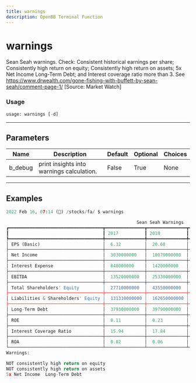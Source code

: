 ```yaml
---
title: warnings
description: OpenBB Terminal Function
---
```


# warnings

Sean Seah warnings. Check: Consistent historical earnings per share; Consistently high return on equity; Consistently high return on assets; 5x Net Income  Long-Term Debt; and Interest coverage ratio more than 3. See https://www.drwealth.com/gone-fishing-with-buffett-by-sean-seah/comment-page-1/ [Source: Market Watch]

### Usage 
```python
usage: warnings [-d]
```

---
## Parameters

| Name | Description | Default | Optional | Choices |
| ---- | ----------- | ------- | -------- | ------- |
| b_debug | print insights into warnings calculation. | False | True | None |


---
## Examples

```python
2022 Feb 16, 07:14 (🦋) /stocks/fa/ $ warnings

                                                  Sean Seah Warnings
┏━━━━━━━━━━━━━━━━━━━━━━━━━━━━━━━━━━━━┳━━━━━━━━━━━━━━━┳━━━━━━━━━━━━━━━┳━━━━━━━━━━━━━━━┳━━━━━━━━━━━━━━━┳━━━━━━━━━━━━━━━┓
┃                                    ┃ 2017          ┃ 2018          ┃ 2019          ┃ 2020          ┃ 2021          ┃
┡━━━━━━━━━━━━━━━━━━━━━━━━━━━━━━━━━━━━╇━━━━━━━━━━━━━━━╇━━━━━━━━━━━━━━━╇━━━━━━━━━━━━━━━╇━━━━━━━━━━━━━━━╇━━━━━━━━━━━━━━━┩
│ EPS (Basic)                        │  6.32         │  20.68        │  23.46        │  42.66        │  65.94        │
├────────────────────────────────────┼───────────────┼───────────────┼───────────────┼───────────────┼───────────────┤
│ Net Income                         │  3030000000   │  10070000000  │  11590000000  │  21330000000  │  33360000000  │
├────────────────────────────────────┼───────────────┼───────────────┼───────────────┼───────────────┼───────────────┤
│ Interest Expense                   │  848000000    │  1420000000   │  1600000000   │  1650000000   │  1810000000   │
├────────────────────────────────────┼───────────────┼───────────────┼───────────────┼───────────────┼───────────────┤
│ EBITDA                             │  13520000000  │  25330000000  │  30460000000  │  39570000000  │  48360000000  │
├────────────────────────────────────┼───────────────┼───────────────┼───────────────┼───────────────┼───────────────┤
│ Total Shareholders' Equity         │  27710000000  │  43550000000  │  62060000000  │  93400000000  │  138250000000 │
├────────────────────────────────────┼───────────────┼───────────────┼───────────────┼───────────────┼───────────────┤
│ Liabilities & Shareholders' Equity │  131310000000 │  162650000000 │  225250000000 │  321200000000 │  420550000000 │
├────────────────────────────────────┼───────────────┼───────────────┼───────────────┼───────────────┼───────────────┤
│ Long-Term Debt                     │  37930000000  │  39790000000  │  63210000000  │  84390000000  │  116400000000 │
├────────────────────────────────────┼───────────────┼───────────────┼───────────────┼───────────────┼───────────────┤
│ ROE                                │  0.11         │  0.23         │  0.19         │  0.23         │  0.24         │
├────────────────────────────────────┼───────────────┼───────────────┼───────────────┼───────────────┼───────────────┤
│ Interest Coverage Ratio            │  15.94        │  17.84        │  19.04        │  23.98        │  26.72        │
├────────────────────────────────────┼───────────────┼───────────────┼───────────────┼───────────────┼───────────────┤
│ ROA                                │  0.02         │  0.06         │  0.05         │  0.07         │  0.08         │
└────────────────────────────────────┴───────────────┴───────────────┴───────────────┴───────────────┴───────────────┘
Warnings:

NOT consistently high return on equity
NOT consistently high return on assets
5x Net Income  Long-Term Debt
```

